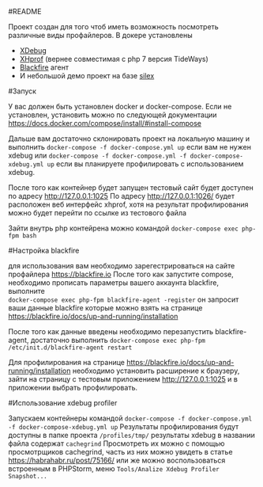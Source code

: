 #README

Проект создан для того чтоб иметь возможность посмотреть различные виды профайлеров.
В докере установлены
* [XDebug](https://xdebug.org/)
* [XHprof](https://tideways.io/profiler/xhprof-for-php7-php5.6) (вернее совместимая с php 7 версия TideWays) 
* [Blackfire](htpps://blackfire.io) агент
* И небольшой демо проект на базе [silex](https://silex.symfony.com/)

#Запуск

У вас должен быть установлен docker и docker-compose. 
Если не установлен, установить можно по следующей документации
https://docs.docker.com/compose/install/#install-compose

Дальше вам достаточно склонировать проект на локальную машину и выполнить 
`docker-compose -f docker-compose.yml up` если вам не нужен xdebug
или `docker-compose -f docker-compose.yml -f docker-compose-xdebug.yml up`
если вы планируете профилировать с использованием xdebug.

После того как контейнер будет запущен тестовый сайт будет доступен по адресу http://127.0.0.1:1025
По адресу http://127.0.0.1:1026/ будет расположен веб интерфейс xhprof, хотя на результат профилирования можно будет перейти по ссылке из тестового файла

Зайти внутрь php контейрена можно командой `docker-compose exec php-fpm bash`

#Настройка blackfire

для использования вам необходимо зарегестрироваться на сайте профайлера https://blackfire.io
После того как запустите compose, необходимо прописать параметры вашего аккаунта blackfire, выполните  
`docker-compose exec php-fpm blackfire-agent -register`
он запросит ваши данные blackfire которые можно взять на странице https://blackfire.io/docs/up-and-running/installation

После того как данные введены необходимо перезапустить blackfire-agent, достаточно выполнить
`docker-compose exec php-fpm /etc/init.d/blackfire-agent restart`

Для профилирования на странице https://blackfire.io/docs/up-and-running/installation необходимо установить расширение к 
браузеру, зайти на страницу с тестовым приложением http://127.0.0.1:1025 и в приложении выбрать профилировать.

#Использование xdebug profiler

Запускаем контейнеры командой `docker-compose -f docker-compose.yml -f docker-compose-xdebug.yml up`
Результаты профилирования будут доступны в папке проекта `/profiles/tmp/` результаты xdebug в названии файла содержат `cachegrind`
Просмотреть их можно с помощью просмотрщиков cachegrind, часть из них можно увидеть в статье https://habrahabr.ru/post/75166/ 
или же можно воспользоваться встроенным в PHPStorm, меню `Tools/Analize Xdebug Profiler Snapshot...`